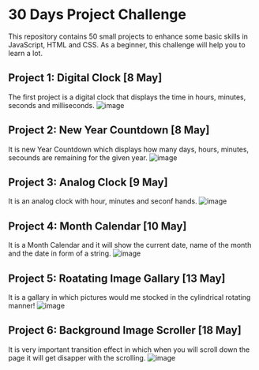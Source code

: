 # 30 Days Project Challenge

This repository contains 50 small projects to enhance some basic skills in JavaScript, HTML and CSS. As a beginner, this challenge will help you to learn a lot.

## Project 1: Digital Clock [8 May]

The first project is a digital clock that displays the time in hours, minutes, seconds and milliseconds.
![image](https://github.com/utsxvrai/30DayProjectsChallenge/assets/116128086/3ef0e798-4ea7-47b7-aa6a-c88db21431e1)

## Project 2: New Year Countdown [8 May]

It is new Year Countdown which displays how many days, hours, minutes, secounds are remaining for the given year.
![image](https://github.com/utsxvrai/30DayProjectsChallenge/assets/116128086/a45b35c4-fd83-41ff-b46c-100886b7a968)


## Project 3: Analog Clock [9 May]

It is an analog clock with hour, minutes and seconf hands.
![image](https://github.com/utsxvrai/30DayProjectsChallenge/assets/116128086/aa7e945d-189f-47e5-afcb-8e133f570f3a)


## Project 4: Month Calendar [10 May]

It is a Month Calendar  and it will show the current date, name of the month and the date in form of a string.
![image](https://github.com/utsxvrai/30DayProjectsChallenge/assets/116128086/fbc87102-fe4d-42a6-8fed-cc62b59d3c9b)


## Project 5: Roatating Image Gallary  [13 May]

It is a gallary in which pictures would me stocked in the cylindrical rotating manner!
![image](https://github.com/utsxvrai/30DayProjectsChallenge/assets/116128086/e184a473-72e3-4f01-8be6-5c4ec1b2f573)


## Project 6: Background Image Scroller [18 May]

It is very important transition effect in which when you will scroll down the page it will get disapper with the scrolling.
![image](https://github.com/utsxvrai/30DayProjectsChallenge/assets/116128086/c22f10b0-1bfa-4622-bf46-f4c61df522d7)

